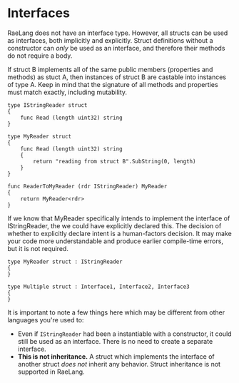 # Interfaces

RaeLang does not have an interface type. However, all structs can be used as interfaces, both implicitly and explicitly. Struct definitions without a constructor can _only_ be used as an interface, and therefore their methods do not require a body.

If struct B implements all of the same public members (properties and methods) as stuct A, then instances of struct B are castable into instances of type A. Keep in mind that the signature of all methods and properties must match exactly, including mutability.

```
type IStringReader struct
{
	func Read (length uint32) string
}

type MyReader struct
{
	func Read (length uint32) string
	{
		return "reading from struct B".SubString(0, length)
	}
}
```

```
func ReaderToMyReader (rdr IStringReader) MyReader
{
	return MyReader<rdr>
}
```

If we know that MyReader specifically intends to implement the interface of IStringReader, the we could have explicitly declared this. The decision of whether to explicitly declare intent is a human-factors decision. It may make your code more understandable and produce earlier compile-time errors, but it is not required.

```
type MyReader struct : IStringReader
{
}

type Multiple struct : Interface1, Interface2, Interface3
{
}
```

It is important to note a few things here which may be different from other languages you're used to:

* Even if `IStringReader` had been a instantiable with a constructor, it could still be used as an interface. There is no need to create a separate interface.
* __This is not inheritance.__ A struct which implements the interface of another struct _does not_ inherit any behavior. Struct inheritance is not supported in RaeLang.